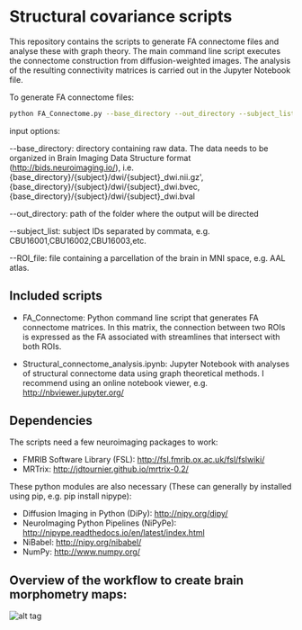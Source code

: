 # Structural covariance scripts
This repository contains the scripts to generate FA connectome files and analyse these with graph theory. The main command line script executes the connectome construction from diffusion-weighted images. The analysis of the resulting connectivity matrices is carried out in the Jupyter Notebook file.

To generate FA connectome files:

```bash
python FA_Connectome.py --base_directory --out_directory --subject_list --ROI_file
```

input options:

--base_directory: directory containing raw data. The data needs to be organized in Brain Imaging Data Structure format (http://bids.neuroimaging.io/), i.e. {base_directory}/{subject}/dwi/{subject}_dwi.nii.gz', {base_directory}/{subject}/dwi/{subject}_dwi.bvec, {base_directory}/{subject}/dwi/{subject}_dwi.bval

--out_directory: path of the folder where the output will be directed

--subject_list: subject IDs separated by commata, e.g. CBU16001,CBU16002,CBU16003,etc.

--ROI_file: file containing a parcellation of the brain in MNI space, e.g. AAL atlas.

## Included scripts
- FA_Connectome: Python command line script that generates FA connectome matrices. In this matrix, the connection between two ROIs is expressed as the FA associated with streamlines that intersect with both ROIs.

- Structural_connectome_analysis.ipynb: Jupyter Notebook with analyses of structural connectome data using graph theoretical methods. I recommend using an online notebook viewer, e.g. http://nbviewer.jupyter.org/

## Dependencies
The scripts need a few neuroimaging packages to work:
- FMRIB Software Library (FSL): http://fsl.fmrib.ox.ac.uk/fsl/fslwiki/
- MRTrix: http://jdtournier.github.io/mrtrix-0.2/

These python modules are also necessary (These can generally by installed using pip, e.g. pip install nipype):
- Diffusion Imaging in Python (DiPy): http://nipy.org/dipy/
- NeuroImaging Python Pipelines (NiPyPe): http://nipype.readthedocs.io/en/latest/index.html
- NiBabel: http://nipy.org/nibabel/
- NumPy: http://www.numpy.org/

## Overview of the workflow to create brain morphometry maps:
![alt tag](https://github.com/joebathelt/Learning_Connectome/blob/master/overview.png)


